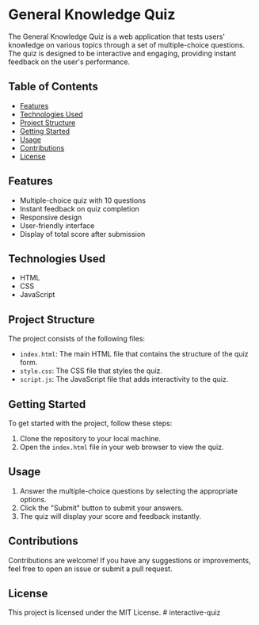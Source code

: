 # General Knowledge Quiz

The General Knowledge Quiz is a web application that tests users' knowledge on various topics through a set of multiple-choice questions. The quiz is designed to be interactive and engaging, providing instant feedback on the user's performance.

## Table of Contents

- [Features](#features)
- [Technologies Used](#technologies-used)
- [Project Structure](#project-structure)
- [Getting Started](#getting-started)
- [Usage](#usage)
- [Contributions](#contributions)
- [License](#license)

## Features

- Multiple-choice quiz with 10 questions
- Instant feedback on quiz completion
- Responsive design
- User-friendly interface
- Display of total score after submission

## Technologies Used

- HTML
- CSS
- JavaScript

## Project Structure

The project consists of the following files:

- `index.html`: The main HTML file that contains the structure of the quiz form.
- `style.css`: The CSS file that styles the quiz.
- `script.js`: The JavaScript file that adds interactivity to the quiz.

## Getting Started

To get started with the project, follow these steps:

1. Clone the repository to your local machine.
2. Open the `index.html` file in your web browser to view the quiz.

## Usage

1. Answer the multiple-choice questions by selecting the appropriate options.
2. Click the "Submit" button to submit your answers.
3. The quiz will display your score and feedback instantly.

## Contributions

Contributions are welcome! If you have any suggestions or improvements, feel free to open an issue or submit a pull request.

## License

This project is licensed under the MIT License.
#   i n t e r a c t i v e - q u i z  
 